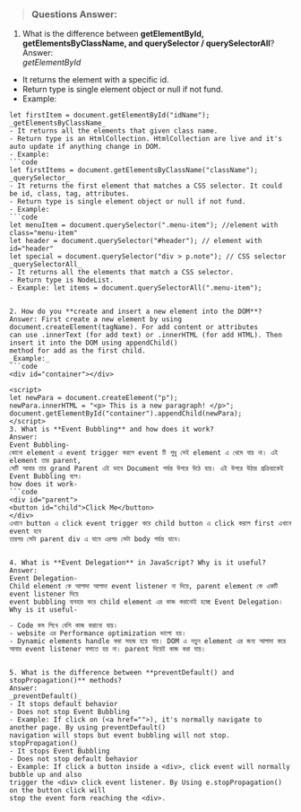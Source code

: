 > ### Questions Answer:

1. What is the difference between **getElementById, getElementsByClassName, and querySelector / querySelectorAll**?  
Answer:  
_getElementById_
- It returns the element with a specific id.
- Return type is single element object or null if not fund.
- Example:  
```code
let firstItem = document.getElementById("idName");  
_getElementsByClassName_
- It returns all the elements that given class name.
- Return type is an HtmlCollection. HtmlCollection are live and it's auto update if anything change in DOM.
- Example:  
```code  
let firstItems = document.getElementsByClassName("className");  
_querySelector_
- It returns the first element that matches a CSS selector. It could be id, class, tag, attributes.
- Return type is single element object or null if not fund.
- Example:  
```code  
let menuItem = document.querySelector(".menu-item"); //element with class="menu-item"  
let header = document.querySelector("#header"); // element with id="header"  
let special = document.querySelector("div > p.note"); // CSS selector  
_querySelectorAll_
- It returns all the elements that match a CSS selector.
- Return type is NodeList.
- Example: let items = document.querySelectorAll(".menu-item");  


2. How do you **create and insert a new element into the DOM**?
Answer: First create a new element by using document.createElement(tagName). For add content or attributes
can use .innerText (for add text) or .innerHTML (for add HTML). Then insert it into the DOM using appendChild()
method for add as the first child.
_Example:_  
```code  
<div id="container"></div>  

<script>  
let newPara = document.createElement("p");  
newPara.innerHTML = "<p> This is a new paragraph! </p>";  
document.getElementById("container").appendChild(newPara);  
</script>  
3. What is **Event Bubbling** and how does it work?  
Answer:  
Event Bubbling-  
কোনো element এ event trigger করলে event টি শুধু সেই element এ থেমে যায় না। এই element তার parent,  
সেটি আবার তার grand Parent এই ভাবে Document পর্যন্ত উপরে উঠে যায়। এই উপরে উঠার প্রক্রিয়াকেই Event Bubbling বলে।  
how does it work-  
```code  
<div id="parent">  
<button id="child">Click Me</button>  
</div>  
এখানে button এ click event trigger করে child button এ click করলে first এখানে event হবে   
তারপর সেটা parent div এ যাবে এরপর সেটা body পর্যন্ত যাবে।  

  
4. What is **Event Delegation** in JavaScript? Why is it useful?  
Answer:  
Event Delegation-  
Child element কে আলাদা আলাদা event listener না দিয়ে, parent element কে একটি event listener দিয়ে  
event bubbling ব্যবহার করে child element এর কাজ করানোই হচ্ছে Event Delegation।  
Why is it useful-  
  
- Code কম লিখে বেশি কাজ করানো যায়।  
- website এর Performance optimization ভালো হয়।  
- Dynamic elements handle করা সহজ হয়ে যায়। DOM এ নতুন element এর জন্য আলাদা করে  
আবার event listener বসাতে হয় না। parent দিয়েই কাজ করা যায়।  

  
5. What is the difference between **preventDefault() and stopPropagation()** methods?  
Answer:  
_preventDefault()_  
- It stops default behavior  
- Does not stop Event Bubbling  
- Example: If click on (<a href="">), it's normally navigate to another page. By using preventDefault()  
navigation will stops but event bubbling will not stop.  
stopPropagation()_  
- It stops Event Bubbling  
- Does not stop default behavior  
- Example: If click a button inside a <div>, click event will normally bubble up and also  
trigger the <div> click event listener. By Using e.stopPropagation() on the button click will  
stop the event form reaching the <div>.
